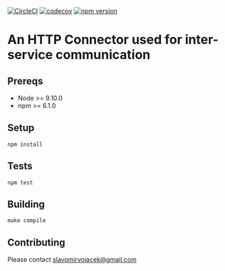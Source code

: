 [![CircleCI](https://circleci.com/gh/litchi-io/http-connector.svg?style=svg)](https://circleci.com/gh/litchi-io/http-connector)
[![codecov](https://codecov.io/gh/litchi-io/http-connector/branch/master/graph/badge.svg)](https://codecov.io/gh/litchi-io/http-connector)
[![npm version](https://img.shields.io/npm/v/@usefultools/http-connector.svg)](https://www.npmjs.com/package/@usefultools/http-connector)

# An HTTP Connector used for inter-service communication

## Prereqs

* Node >= 9.10.0
* npm >= 6.1.0

## Setup

`npm install`

## Tests

`npm test`

## Building

`make compile`

## Contributing

Please contact slavomirvojacek@gmail.com
